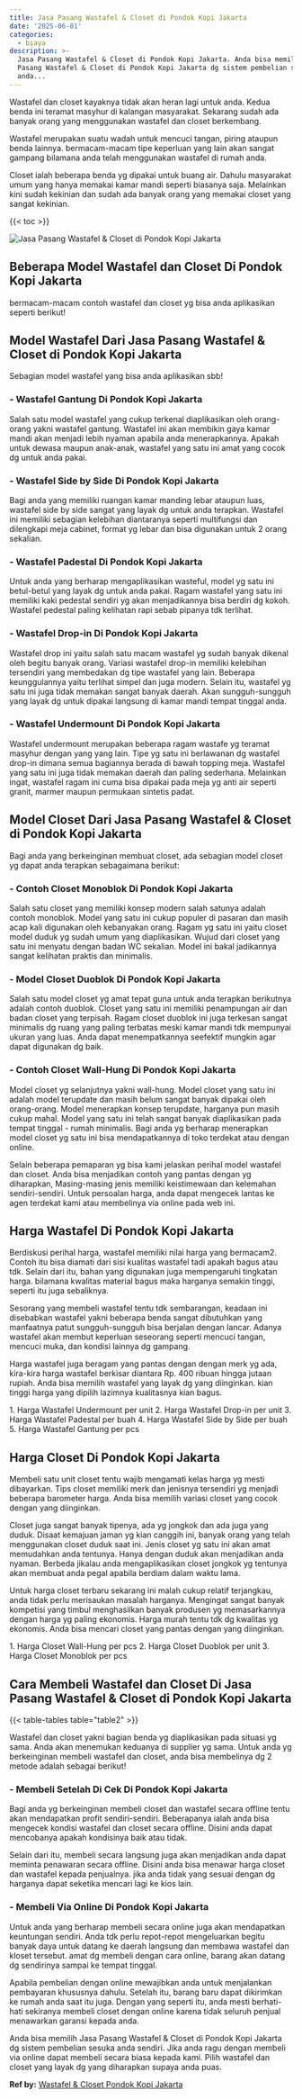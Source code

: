 ```yaml
---
title: Jasa Pasang Wastafel & Closet di Pondok Kopi Jakarta
date: '2025-06-01'
categories:
  - biaya
description: >-
  Jasa Pasang Wastafel & Closet di Pondok Kopi Jakarta. Anda bisa memilih Jasa
  Pasang Wastafel & Closet di Pondok Kopi Jakarta dg sistem pembelian sesuka
  anda...
---
```


Wastafel dan closet kayaknya tidak akan heran lagi untuk anda. Kedua benda ini teramat masyhur di kalangan masyarakat. Sekarang sudah ada banyak orang yang menggunakan wastafel dan closet berkembang.

Wastafel merupakan suatu wadah untuk mencuci tangan, piring ataupun benda lainnya. bermacam-macam tipe keperluan yang lain akan sangat gampang bilamana anda telah menggunakan wastafel di rumah anda.

Closet ialah beberapa benda yg dipakai untuk buang air. Dahulu masyarakat umum yang hanya memakai kamar mandi seperti biasanya saja. Melainkan kini sudah kekinian dan sudah ada banyak orang yang memakai closet yang sangat kekinian.

{{< toc >}}

![Jasa Pasang Wastafel & Closet di Pondok Kopi Jakarta](/images/wastafel-closet-murah16.png)

## Beberapa Model Wastafel dan Closet Di Pondok Kopi Jakarta

bermacam-macam contoh wastafel dan closet yg bisa anda aplikasikan seperti berikut!

## Model Wastafel Dari Jasa Pasang Wastafel & Closet di Pondok Kopi Jakarta

Sebagian model wastafel yang bisa anda aplikasikan sbb!

### \- Wastafel Gantung Di Pondok Kopi Jakarta

Salah satu model wastafel yang cukup terkenal diaplikasikan oleh orang-orang yakni wastafel gantung. Wastafel ini akan membikin gaya kamar mandi akan menjadi lebih nyaman apabila anda menerapkannya. Apakah untuk dewasa maupun anak-anak, wastafel yang satu ini amat yang cocok dg untuk anda pakai.

### \- Wastafel Side by Side Di Pondok Kopi Jakarta

Bagi anda yang memiliki ruangan kamar manding lebar ataupun luas, wastafel side by side sangat yang layak dg untuk anda terapkan. Wastafel ini memiliki sebagian kelebihan diantaranya seperti multifungsi dan dilengkapi meja cabinet, format yg lebar dan bisa digunakan untuk 2 orang sekalian.

### \- Wastafel Padestal Di Pondok Kopi Jakarta

Untuk anda yang berharap mengaplikasikan wasteful, model yg satu ini betul-betul yang layak dg untuk anda pakai. Ragam wastafel yang satu ini memiliki kaki pedestal sendiri yg akan menjadikannya bisa berdiri dg kokoh. Wastafel pedestal paling kelihatan rapi sebab pipanya tdk terlihat.

### \- Wastafel Drop-in Di Pondok Kopi Jakarta

Wastafel drop ini yaitu salah satu macam wastafel yg sudah banyak dikenal oleh begitu banyak orang. Variasi wastafel drop-in memiliki kelebihan tersendiri yang membedakan dg tipe wastafel yang lain. Beberapa keunggulannya yaitu terlihat simpel dan juga modern. Selain itu, wastafel yg satu ini juga tidak memakan sangat banyak daerah. Akan sungguh-sungguh yang layak dg untuk dipakai langsung di kamar mandi tempat tinggal anda.

### \- Wastafel Undermount Di Pondok Kopi Jakarta

Wastafel undermount merupakan beberapa ragam wastafe yg teramat masyhur dengan yang yang lain. Tipe yg satu ini berlawanan dg wastafel drop-in dimana semua bagiannya berada di bawah topping meja. Wastafel yang satu ini juga tidak memakan daerah dan paling sederhana. Melainkan ingat, wastafel ragam ini cuma bisa dipakai pada meja yg anti air seperti granit, marmer maupun permukaan sintetis padat.

## Model Closet Dari Jasa Pasang Wastafel & Closet di Pondok Kopi Jakarta

Bagi anda yang berkeinginan membuat closet, ada sebagian model closet yg dapat anda terapkan sebagaimana berikut:

### \- Contoh Closet Monoblok Di Pondok Kopi Jakarta

Salah satu closet yang memiliki konsep modern salah satunya adalah contoh monoblok. Model yang satu ini cukup populer di pasaran dan masih acap kali digunakan oleh kebanyakan orang. Ragam yg satu ini yaitu closet model duduk yg sudah umum yang diaplikasikan. Wujud dari closet yang satu ini menyatu dengan badan WC sekalian. Model ini bakal jadikannya sangat kelihatan praktis dan minimalis.

### \- Model Closet Duoblok Di Pondok Kopi Jakarta

Salah satu model closet yg amat tepat guna untuk anda terapkan berikutnya adalah contoh duoblok. Closet yang satu ini memiliki penampungan air dan badan closet yang terpisah. Ragam closet duoblok ini juga terkesan sangat minimalis dg ruang yang paling terbatas meski kamar mandi tdk mempunyai ukuran yang luas. Anda dapat menempatkannya seefektif mungkin agar dapat digunakan dg baik.

### \- Contoh Closet Wall-Hung Di Pondok Kopi Jakarta

Model closet yg selanjutnya yakni wall-hung. Model closet yang satu ini adalah model terupdate dan masih belum sangat banyak dipakai oleh orang-orang. Model menerapkan konsep terupdate, harganya pun masih cukup mahal. Model yang satu ini telah sangat banyak diaplikasikan pada tempat tinggal - rumah minimalis. Bagi anda yg berharap menerapkan model closet yg satu ini bisa mendapatkannya di toko terdekat atau dengan online.

Selain beberapa pemaparan yg bisa kami jelaskan perihal model wastafel dan closet. Anda bisa menjadikan contoh yang pantas dengan yg diharapkan, Masing-masing jenis memiliki keistimewaan dan kelemahan sendiri-sendiri. Untuk persoalan harga, anda dapat mengecek lantas ke agen terdekat kami atau membelinya via online pada web ini.

## Harga Wastafel Di Pondok Kopi Jakarta

Berdiskusi perihal harga, wastafel memiliki nilai harga yang bermacam2. Contoh itu bisa diamati dari sisi kualitas wastafel tadi apakah bagus atau tdk. Selain dari itu, bahan yang digunakan juga mempengaruhi tingkatan harga. bilamana kwalitas material bagus maka harganya semakin tinggi, seperti itu juga sebaliknya.

Sesorang yang membeli wastafel tentu tdk sembarangan, keadaan ini disebabkan wastafel yakni beberapa benda sangat dibutuhkan yang manfaatnya patut sungguh-sungguh bisa berjalan dengan lancar. Adanya wastafel akan membut keperluan seseorang seperti mencuci tangan, mencuci muka, dan kondisi lainnya dg gampang.

Harga wastafel juga beragam yang pantas dengan dengan merk yg ada, kira-kira harga wastafel berkisar diantara Rp. 400 ribuan hingga jutaan rupiah. Anda bisa memilih wastafel yang layak dg yang diinginkan. kian tinggi harga yang dipilih lazimnya kualitasnya kian bagus.

1\. Harga Wastafel Undermount per unit 2. Harga Wastafel Drop-in per unit 3. Harga Wastafel Padestal per buah 4. Harga Wastafel Side by Side per buah 5. Harga Wastafel Gantung per pcs

## Harga Closet Di Pondok Kopi Jakarta

Membeli satu unit closet tentu wajib mengamati kelas harga yg mesti dibayarkan. Tips closet memiliki merk dan jenisnya tersendiri yg menjadi beberapa barometer harga. Anda bisa memilih variasi closet yang cocok dengan yang diinginkan.

Closet juga sangat banyak tipenya, ada yg jongkok dan ada juga yang duduk. Disaat kemajuan jaman yg kian canggih ini, banyak orang yang telah menggunakan closet duduk saat ini. Jenis closet yg satu ini akan amat memudahkan anda tentunya. Hanya dengan duduk akan menjadikan anda nyaman. Berbeda jikalau anda mengaplikasikan closet jongkok yg tentunya akan membuat anda pegal apabila berdiam dalam waktu lama.

Untuk harga closet terbaru sekarang ini malah cukup relatif terjangkau, anda tidak perlu merisaukan masalah harganya. Mengingat sangat banyak kompetisi yang timbul menghasilkan banyak produsen yg memasarkannya dengan harga yg paling ekonomis. Harga murah tentu tdk dg kwalitas yg ekonomis. Anda bisa mencari closet yang pantas dengan yang diinginkan.

1\. Harga Closet Wall-Hung per pcs 2. Harga Closet Duoblok per unit 3. Harga Closet Monoblok per pcs

## Cara Membeli Wastafel dan Closet Di Jasa Pasang Wastafel & Closet di Pondok Kopi Jakarta

{{< table-tables table="table2" >}}

Wastafel dan closet yakni bagian benda yg diaplikasikan pada situasi yg sama. Anda akan menemukan keduanya di supplier yg sama. Untuk anda yg berkeinginan membeli wastafel dan closet, anda bisa membelinya dg 2 metode adalah sebagai berikut!

### \- Membeli Setelah Di Cek Di Pondok Kopi Jakarta

Bagi anda yg berkeinginan membeli closet dan wastafel secara offline tentu akan mendapatkan profit sendiri-sendiri. Beberapanya ialah anda bisa mengecek kondisi wastafel dan closet secara offline. Disini anda dapat mencobanya apakah kondisinya baik atau tidak.

Selain dari itu, membeli secara langsung juga akan menjadikan anda dapat meminta penawaran secara offline. Disini anda bisa menawar harga closet dan wastafel kepada penjualnya. jika anda tidak yang sesuai dengan dg harganya dapat seketika mencari lagi ke kios lain.

### \- Membeli Via Online Di Pondok Kopi Jakarta

Untuk anda yang berharap membeli secara online juga akan mendapatkan keuntungan sendiri. Anda tdk perlu repot-repot mengeluarkan begitu banyak daya untuk datang ke daerah langsung dan membawa wastafel dan kloset tersebut. amat dg membeli dengan cara online, barang akan datang dg sendirinya sampai ke tempat tinggal.

Apabila pembelian dengan online mewajibkan anda untuk menjalankan pembayaran khususnya dahulu. Setelah itu, barang baru dapat dikirimkan ke rumah anda saat itu juga. Dengan yang seperti itu, anda mesti berhati-hati sekiranya membeli closet dengan online karena tidak seluruh penjual menawarkan garansi kepada anda.

Anda bisa memilih Jasa Pasang Wastafel & Closet di Pondok Kopi Jakarta dg sistem pembelian sesuka anda sendiri. Jika anda ragu dengan membeli via online dapat membeli secara biasa kepada kami. Pilih wastafel dan closet yang layak dg yang diharapkan supaya anda puas.

**Ref by:** [Wastafel & Closet Pondok Kopi Jakarta](https://id.wikipedia.org/wiki/Wastafel)
